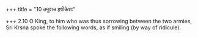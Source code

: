 +++
title = "10 तमुवाच हृषीकेशः"

+++
2.10 O King, to him who was thus sorrowing between the two armies, Sri
Krsna spoke the following words, as if smiling (by way of ridicule).
